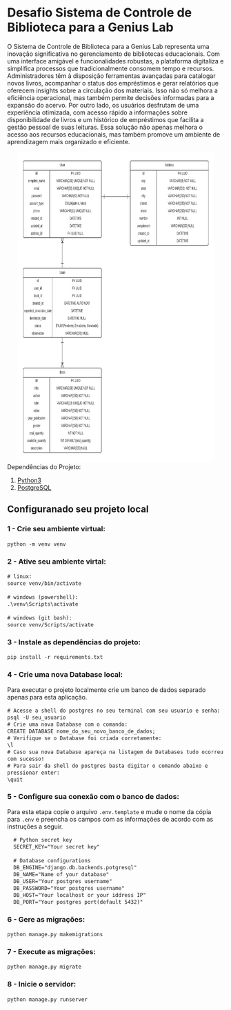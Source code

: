 # Desafio Sistema de Controle de Biblioteca para a Genius Lab

<p>O Sistema de Controle de Biblioteca para a Genius Lab
representa uma inovação significativa no gerenciamento de
bibliotecas educacionais. Com uma interface amigável e
funcionalidades robustas, a plataforma digitaliza e simplifica
processos que tradicionalmente consomem tempo e recursos.
Administradores têm à disposição ferramentas avançadas para
catalogar novos livros, acompanhar o status dos empréstimos e
gerar relatórios que oferecem insights sobre a circulação dos
materiais. Isso não só melhora a eficiência operacional, mas
também permite decisões informadas para a expansão do
acervo. Por outro lado, os usuários desfrutam de uma
experiência otimizada, com acesso rápido a informações sobre
disponibilidade de livros e um histórico de empréstimos que
facilita a gestão pessoal de suas leituras. Essa solução não
apenas melhora o acesso aos recursos educacionais, mas
também promove um ambiente de aprendizagem mais
organizado e eficiente.</p>

<div align="center" >
  <img src="./DER.png" alt="Diagrama de Entidade Relacional" width="90%" height="720" style="border-radius: 8px;" >
</div

<h2>Dependências do Projeto:</h2>

1. <a href="https://python.org.br/instalacao-windows/" target="_blank">Python3</a>
2. <a href="https://www.postgresql.org/download/" target="_blank">PostgreSQL</a>

## Configuranado seu projeto local

### 1 - Crie seu ambiente virtual:

```shell
python -m venv venv
```

### 2 - Ative seu ambiente virtal:

```shell
# linux:
source venv/bin/activate

# windows (powershell):
.\venv\Scripts\activate

# windows (git bash):
source venv/Scripts/activate
```

### 3 - Instale as dependências do projeto:

```shell
pip install -r requirements.txt
```

### 4 - Crie uma nova Database local:

<p>Para executar o projeto localmente crie um banco de dados separado apenas para esta aplicação.</p>

```shell
# Acesse a shell do postgres no seu terminal com seu usuario e senha:
psql -U seu_usuario
# Crie uma nova Database com o comando:
CREATE DATABASE nome_do_seu_novo_banco_de_dados;
# Verifique se o Database foi criada corretamente:
\l
# Caso sua nova Database apareça na listagem de Databases tudo ocorreu com sucesso!
# Para sair da shell do postgres basta digitar o comando abaixo e pressionar enter:
\quit
```

### 5 - Configure sua conexão com o banco de dados:

<p>Para esta etapa copie o arquivo <code>.env.template</code> e mude o nome da cópia para <code>.env</code> e preencha os campos com as informações de acordo com as instruções a seguir.</p>

```shell
  # Python secret key
  SECRET_KEY="Your secret key"

  # Database configurations
  DB_ENGINE="django.db.backends.potgresql"
  DB_NAME="Name of your database"
  DB_USER="Your postgres username"
  DB_PASSWORD="Your postgres username"
  DB_HOST="Your localhost or your iddress IP"
  DB_PORT="Your postgres port(default 5432)"
```

### 6 - Gere as migrações:

```shell
python manage.py makemigrations
```

### 7 - Execute as migrações:

```shell
python manage.py migrate
```

### 8 - Inicie o servidor:

```shell
python manage.py runserver
```
